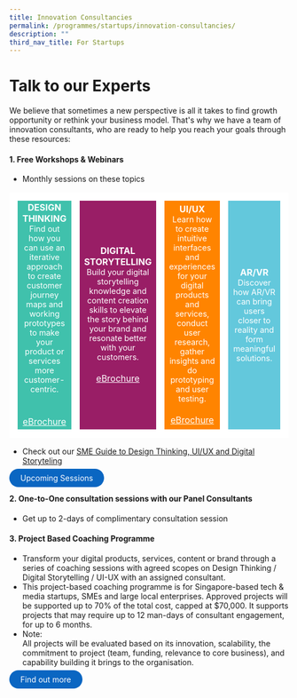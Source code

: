 ```yaml
---
title: Innovation Consultancies
permalink: /programmes/startups/innovation-consultancies/
description: ""
third_nav_title: For Startups
---
```

# Talk to our Experts
We believe that sometimes a new perspective is all it takes to find growth opportunity or rethink your business model. That's why we have a team of innovation consultants, who are ready to help you reach your goals through these resources: 

#### 1. Free Workshops & Webinars

* Monthly sessions on these topics
<table>
	<tr>
		<td style="background:#40c1ac; color:white; text-align: center; border: 15px solid white; width:25%;">
			<span style="text-align: center;"><b>DESIGN THINKING</b></span>
			<br><span style="font-size:0.9em;">Find out how you can use an iterative approach to create customer journey maps and working prototypes to make your product or services more customer-centric. </span>
			<br><br><br><a href="https://pixel.imda.gov.sg/files/PIXEL%20Brochure_DesignThinking.pdf" target="_blank" style="color: white;">eBrochure</a><br>
		</td>
		<td style="background:#991e66; color:white; text-align: center; border: 15px solid white; width:25%;">
			<span style="text-align: center;"><b>DIGITAL STORYTELLING</b></span>
			<br><span style="font-size:0.9em;">Build your digital storytelling knowledge and content creation skills to elevate the story behind your brand and resonate better with your customers. </span>
			<br><br><a href="https://pixel.imda.gov.sg/files/PIXEL%20Brochure_DigitalStorytelling.pdf" target="_blank" target="_blank" style="color: white;">eBrochure</a><br>
		</td>
		<td style="background:#ff8400; color:white; text-align: center; border: 15px solid white; width:25%;">
			<span style="text-align: center;"><b>UI/UX</b></span>
			<br><span style="font-size:0.9em;">Learn how to create intuitive interfaces and experiences for your digital products and services, conduct user research, gather insights and do prototyping and user testing. </span>
			<br><br><a href="https://pixel.imda.gov.sg/files/PIXEL%20Brochure_UIUX.pdf" target="_blank" style="color: white;">eBrochure</a><br>
		</td>
		<td style="background:#63c8dc; color:white; text-align: center; border: 15px solid white; width:25%;">
			<span style="text-align: center;"><b>AR/VR</b></span>
			<br><span style="font-size:0.9em;">Discover how AR/VR can bring users closer to reality and form meaningful solutions. </span>
		</td>
	</tr>
</table>

* Check out our <a href="/files/The_SME_Guide_to_DT_UIUX_DS-(FA).pdf" target="_blank"> SME Guide to Design Thinking, UI/UX and Digital Storyteling

<a href="https://pixel.imda.gov.sg/events" target="_blank" style="background-color: #0A66C2; color: white; text-decoration: none; border-radius: 100px; padding-left: 20px; padding-right: 20px; padding-top:8px; padding-bottom:8px">Upcoming Sessions</a>

#### 2. One-to-One consultation sessions with our Panel Consultants 
* Get up to 2-days of complimentary consultation session 

#### 3.  Project Based Coaching Programme
* Transform your digital products, services, content or brand through a series of coaching sessions with agreed scopes on Design Thinking / Digital Storytelling / UI-UX with an assigned consultant. 
* This project-based coaching programme is for Singapore-based tech &amp; media startups, SMEs and large local enterprises. Approved projects will be supported up to 70% of the total cost, capped at $70,000. It supports projects that may require up to 12 man-days of consultant engagement, for up to 6 months.
* Note: <br>All projects will be evaluated based on its innovation, scalability, the commitment to project (team, funding, relevance to core business), and capability building it brings to the organisation.<br> 

<a href="https://go.gov.sg/pbcstandard" target="_blank" style="background-color: #0A66C2; color: white; text-decoration: none; border-radius: 100px; padding-left: 20px; padding-right: 20px; padding-top:8px; padding-bottom:8px">Find out more</a>